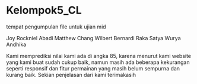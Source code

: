 # Kelompok5_CL
tempat pengumpulan file untuk ujian mid

Joy Rockniel Abadi
Matthew Chang
Wilbert Bernardi
Raka Satya Wurya Andhika

Kami memprediksi nilai kami ada di angka 85, karena menurut kami website yang kami buat sudah cukup baik, namun masih ada beberapa kekurangan seperti responsif dan fitur permainan yang masih belum sempurna dan kurang baik. Sekian penjelasan dari kami terimakasih

